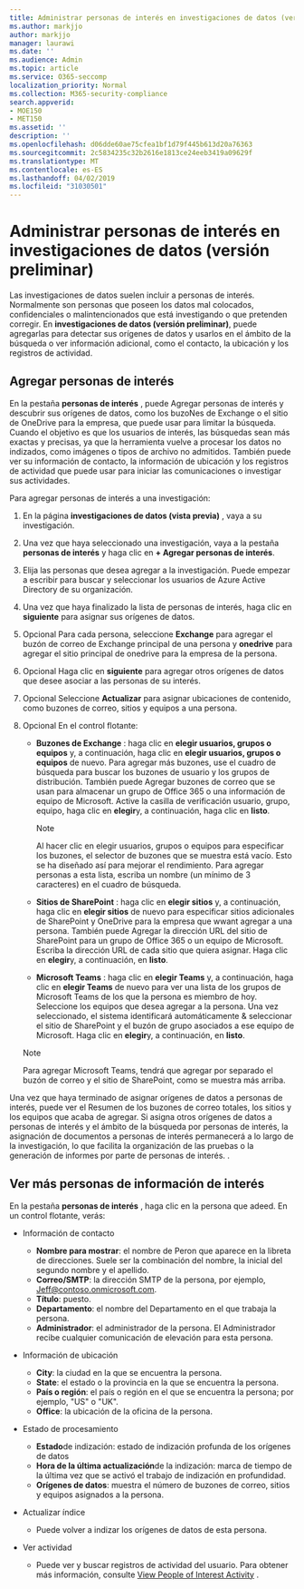 ```yaml
---
title: Administrar personas de interés en investigaciones de datos (versión preliminar)
ms.author: markjjo
author: markjjo
manager: laurawi
ms.date: ''
ms.audience: Admin
ms.topic: article
ms.service: O365-seccomp
localization_priority: Normal
ms.collection: M365-security-compliance
search.appverid:
- MOE150
- MET150
ms.assetid: ''
description: ''
ms.openlocfilehash: d06dde60ae75cfea1bf1d79f445b613d20a76363
ms.sourcegitcommit: 2c5834235c32b2616e1813ce24eeb3419a09629f
ms.translationtype: MT
ms.contentlocale: es-ES
ms.lasthandoff: 04/02/2019
ms.locfileid: "31030501"
---
```

# <a name="manage-people-of-interest-in-data-investigations-preview"></a>Administrar personas de interés en investigaciones de datos (versión preliminar)

Las investigaciones de datos suelen incluir a personas de interés. Normalmente son personas que poseen los datos mal colocados, confidenciales o malintencionados que está investigando o que pretenden corregir. En **investigaciones de datos (versión preliminar)**, puede agregarlas para detectar sus orígenes de datos y usarlos en el ámbito de la búsqueda o ver información adicional, como el contacto, la ubicación y los registros de actividad. 


## <a name="add-people-of-interest"></a>Agregar personas de interés

En la pestaña **personas de interés** , puede Agregar personas de interés y descubrir sus orígenes de datos, como los buzoNes de Exchange o el sitio de OneDrive para la empresa, que puede usar para limitar la búsqueda. Cuando el objetivo es que los usuarios de interés, las búsquedas sean más exactas y precisas, ya que la herramienta vuelve a procesar los datos no indizados, como imágenes o tipos de archivo no admitidos. También puede ver su información de contacto, la información de ubicación y los registros de actividad que puede usar para iniciar las comunicaciones o investigar sus actividades. 

Para agregar personas de interés a una investigación:

1. En la página **investigaciones de datos (vista previa)** , vaya a su investigación.
 
2. Una vez que haya seleccionado una investigación, vaya a la pestaña **personas de interés** y haga clic en **+ Agregar personas de interés**. 
 
3. Elija las personas que desea agregar a la investigación. Puede empezar a escribir para buscar y seleccionar los usuarios de Azure Active Directory de su organización.
 
4. Una vez que haya finalizado la lista de personas de interés, haga clic en **siguiente** para asignar sus orígenes de datos. 

5. Opcional Para cada persona, seleccione **Exchange** para agregar el buzón de correo de Exchange principal de una persona y **onedrive** para agregar el sitio principal de onedrive para la empresa de la persona.

6. Opcional Haga clic en **siguiente** para agregar otros orígenes de datos que desee asociar a las personas de su interés.

7. Opcional Seleccione **Actualizar** para asignar ubicaciones de contenido, como buzones de correo, sitios y equipos a una persona. 

8. Opcional En el control flotante:
   
    -  **Buzones de Exchange** : haga clic en **elegir usuarios, grupos o equipos** y, a continuación, haga clic en **elegir usuarios, grupos o equipos** de nuevo. Para agregar más buzones, use el cuadro de búsqueda para buscar los buzones de usuario y los grupos de distribución. También puede Agregar buzones de correo que se usan para almacenar un grupo de Office 365 o una información de equipo de Microsoft. Active la casilla de verificación usuario, grupo, equipo, haga clic en **elegir**y, a continuación, haga clic en **listo**.

        > [!NOTE]
        > Al hacer clic en elegir usuarios, grupos o equipos para especificar los buzones, el selector de buzones que se muestra está vacío. Esto se ha diseñado así para mejorar el rendimiento. Para agregar personas a esta lista, escriba un nombre (un mínimo de 3 caracteres) en el cuadro de búsqueda.
     
     - **Sitios de SharePoint** : haga clic en **elegir sitios** y, a continuación, haga clic en **elegir sitios** de nuevo para especificar sitios adicionales de SharePoint y OneDrive para la empresa que wwant agregar a una persona. También puede Agregar la dirección URL del sitio de SharePoint para un grupo de Office 365 o un equipo de Microsoft. Escriba la dirección URL de cada sitio que quiera asignar. Haga clic en **elegir**y, a continuación, en **listo**.
     - **Microsoft Teams** : haga clic en **elegir Teams** y, a continuación, haga clic en **elegir Teams** de nuevo para ver una lista de los grupos de Microsoft Teams de los que la persona es miembro de hoy. Seleccione los equipos que desea agregar a la persona. Una vez seleccionado, el sistema identificará automáticamente & seleccionar el sitio de SharePoint y el buzón de grupo asociados a ese equipo de Microsoft. Haga clic en **elegir**y, a continuación, en **listo**.
        
      > [!NOTE]
      > Para agregar Microsoft Teams, tendrá que agregar por separado el buzón de correo y el sitio de SharePoint, como se muestra más arriba.

Una vez que haya terminado de asignar orígenes de datos a personas de interés, puede ver el Resumen de los buzones de correo totales, los sitios y los equipos que acaba de agregar. Si asigna otros orígenes de datos a personas de interés y el ámbito de la búsqueda por personas de interés, la asignación de documentos a personas de interés permanecerá a lo largo de la investigación, lo que facilita la organización de las pruebas o la generación de informes por parte de personas de interés. . 

## <a name="view-additional-people-of-interest-information"></a>Ver más personas de información de interés

En la pestaña **personas de interés** , haga clic en la persona que adeed. En un control flotante, verás:

- Información de contacto

  - **Nombre para mostrar**: el nombre de Peron que aparece en la libreta de direcciones. Suele ser la combinación del nombre, la inicial del segundo nombre y el apellido.
  - **Correo/SMTP**: la dirección SMTP de la persona, por ejemplo, Jeff@contoso.onmicrosoft.com.  
  - **Título**: puesto.
  - **Departamento**: el nombre del Departamento en el que trabaja la persona.
  - **Administrador**: el administrador de la persona. El Administrador recibe cualquier comunicación de elevación para esta persona.
  
- Información de ubicación

  - **City**: la ciudad en la que se encuentra la persona.
  - **State**: el estado o la provincia en la que se encuentra la persona.
  - **País o región**: el país o región en el que se encuentra la persona; por ejemplo, "US" o "UK".
  - **Office**: la ubicación de la oficina de la persona.

- Estado de procesamiento

  - **Estado**de indización: estado de indización profunda de los orígenes de datos
  - **Hora de la última actualización**de la indización: marca de tiempo de la última vez que se activó el trabajo de indización en profundidad.
  - **Orígenes de datos**: muestra el número de buzones de correo, sitios y equipos asignados a la persona.

- Actualizar índice
    - Puede volver a indizar los orígenes de datos de esta persona. 

- Ver actividad 

    - Puede ver y buscar registros de actividad del usuario. Para obtener más información, consulte [View People of Interest Activity](view-people-of-interest-activity.md) . 

